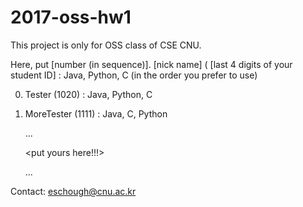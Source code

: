 # 2017-oss-hw1
This project is only for OSS class of CSE CNU.

Here, put
[number (in sequence)]. [nick name] ( [last 4 digits of your student ID] : Java, Python, C (in the order you prefer to use) 


0. Tester (1020) : Java, Python, C
1. MoreTester (1111) : Java, C, Python
     
     ...
     
     <put yours here!!!>
     
     ...


Contact: eschough@cnu.ac.kr
